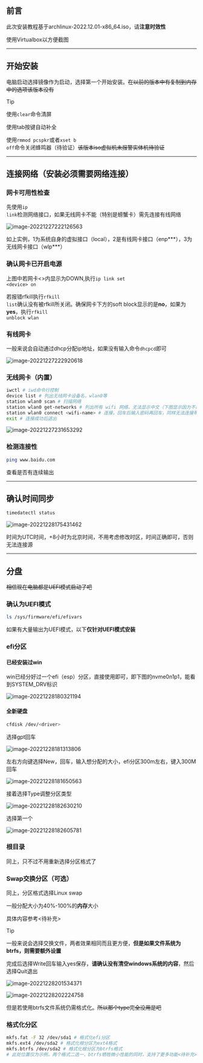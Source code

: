 ## 前言

此次安装教程基于archlinux-2022.12.01-x86_64.iso，请**注意时效性**

使用Virtualbox以方便截图



---

## 开始安装

电脑启动选择镜像作为启动，选择第一个开始安装。~~在以前的版本中有复制到内存中的选项该版本没有~~

>[!TIP]
>
>使用<code>clear</code>命令清屏
>
>使用tab按键自动补全
>
>使用<code>rmmod pcspkr</code>或者<code>xset b off</code>命令关闭蜂鸣器（待验证）~~该版本iso虚拟机未报警实体机待验证~~



-----------

## 连接网络（安装必须需要网络连接）

### 网卡可用性检查

先使用<code>ip link</code>检测网络接口，如果无线网卡不能（特别是螃蟹卡）需先连接有线网络

![image-20221227222126563](../pic/image-20221227222126563.png ':size=70%')

如上实例，1为系统自身的虚拟接口（local），2是有线网卡接口（enp\*\*\*），3为无线网卡接口（wlp\*\*\*）

### 确认网卡已开启电源

上图中若网卡<>内显示为DOWN,执行<code>ip link set \<device\> on</code>

若报错rfkill执行<code>rfkill list</code>确认没有被rfkill所关闭。确保网卡下方的soft block显示的是**no**，如果为**yes**，执行<code>rfkill unblock wlan</code>

### 有线网卡

一般来说会自动通过dhcp分配ip地址，如果没有输入命令<code>dhcpcd</code>即可

![image-20221227222920618](../pic/image-20221227222920618.png ':size=50%')

### 无线网卡（内置）

```bash
iwctl # iwd命令行控制
device list # 列出无线网卡设备名，wlan0等
station wlan0 scan # 扫描网络
station wlan0 get-networks # 列出所有 wifi 网络，无法显示中文（下图显示因为不是在tty中）
station wlan0 connect <wifi-name> # 连接，回车后输入密码再回车，同样无法连接带有中文的名称或者密码的wifi
exit # 连接成功后退出
```

![image-20221227231653292](../pic/image-20221227231653292.png)

### 检测连接性

```bash
ping www.baidu.com
```

查看是否有连续输出



---

## 确认时间同步

```bash
timedatectl status
```

![image-20221228175431462](../pic/image-20221228175431462.png)

时间为UTC时间，+8小时为北京时间，不用考虑修改时区，时间正确即可，否则无法连接源



---

## 分盘

~~相信现在电脑都是UEFI模式启动了吧~~

### 确认为UEFI模式

```bash
ls /sys/firmware/efi/efivars
```

如果有大量输出为UEFI模式，以下**仅针对UEFI模式安装**

### efi分区

#### 已经安装过win

win已经分好过一个efi（esp）分区，直接使用即可，即下图的nvme0n1p1，能看到SYSTEM_DRV标识

![image-20221228180321194](../pic/image-20221228180321194.png)

#### 全新硬盘

```bash
cfdisk /dev/<driver>
```

选择gpt回车

![image-20221228181313806](../pic/image-20221228181313806.png)

左右方向键选择New，回车，输入想分配的大小，efi分区300m左右，键入300M回车

![image-20221228181650563](../pic/image-20221228181650563.png ':size=50%')

接着选择Type调整分区类型

![image-20221228182630210](../pic/image-20221228182630210.png ':size=50%')

选择第一个

![image-20221228182605781](../pic/image-20221228182605781.png ':size=50%')

### 根目录

同上，只不过不用重新选择分区格式了

### Swap交换分区（可选）

同上，分区格式选择Linux swap

一般分配大小为40%-100%的**内存**大小

具体内容参考<待补充>

> [!TIP]
>
> 一般来说会选择交换文件，两者效果相同而且更方便，**但是如果文件系统为btrfs，则需要额外设置**

完成后选择Write回车输入yes保存，**请确认没有清空windows系统的内容**，然后选择Quit退出

![image-20221228201534371](../pic/image-20221228201534371.png ':size=50%')

![image-20221228202224758](../pic/image-20221228202224758.png)

但是若使用btrfs文件系统仍需格式化。~~所以那个type完全没用是吧~~

### 格式化分区

```bash
mkfs.fat -F 32 /dev/sda1 # 格式化efi分区
mkfs.ext4 /dev/sda2 # 格式化根分区为ext4格式
mkfs.btrfs /dev/sda2 # 格式化根分区为btrfs格式
# 此处位置仅为示例，两个格式二选一，btrfs牺牲微小性能的同时，支持了更多功能<待补充>
```

